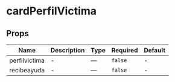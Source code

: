 # cardPerfilVictima

## Props

<!-- @vuese:cardPerfilVictima:props:start -->
|Name|Description|Type|Required|Default|
|---|---|---|---|---|
|perfilvictima|-|—|`false`|-|
|recibeayuda|-|—|`false`|-|

<!-- @vuese:cardPerfilVictima:props:end -->


